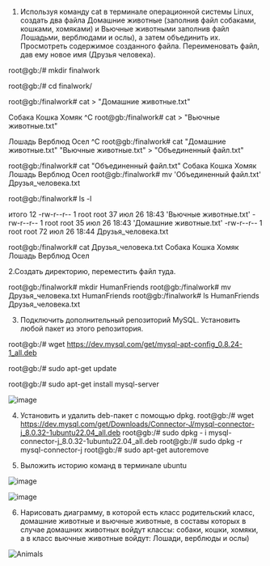1. Используя команду cat в терминале операционной системы Linux, создать
два файла Домашние животные (заполнив файл собаками, кошками,
хомяками) и Вьючные животными заполнив файл Лошадьми, верблюдами и
ослы), а затем объединить их. Просмотреть содержимое созданного файла.
Переименовать файл, дав ему новое имя (Друзья человека).

root@gb:/# mkdir finalwork

root@gb:/# cd finalwork/

root@gb:/finalwork# cat > "Домашние животные.txt"

Собака
Кошка
Хомяк
^C
root@gb:/finalwork# cat > "Вьючные животные.txt"

Лошадь
Верблюд
Осел
^C
root@gb:/finalwork# cat "Домашние животные.txt" "Вьючные животные.txt" > "Объединенный файл.txt"

root@gb:/finalwork# cat "Объединенный файл.txt"
Собака
Кошка
Хомяк
Лошадь
Верблюд
Осел
root@gb:/finalwork# mv 'Объединенный файл.txt' Друзья_человека.txt

root@gb:/finalwork# ls -l

итого 12
-rw-r--r-- 1 root root 37 июл 26 18:43 'Вьючные животные.txt'
-rw-r--r-- 1 root root 35 июл 26 18:43 'Домашние животные.txt'
-rw-r--r-- 1 root root 72 июл 26 18:44  Друзья_человека.txt

root@gb:/finalwork# cat Друзья_человека.txt
Собака
Кошка
Хомяк
Лошадь
Верблюд
Осел


2.Создать директорию, переместить файл туда.

root@gb:/finalwork# mkdir HumanFriends
root@gb:/finalwork# mv Друзья_человека.txt HumanFriends
root@gb:/finalwork# ls HumanFriends
Друзья_человека.txt

3. Подключить дополнительный репозиторий MySQL. Установить любой пакет
из этого репозитория.

root@gb:/# wget https://dev.mysql.com/get/mysql-apt-config_0.8.24-1_all.deb

root@gb:/# sudo apt-get update

root@gb:/# sudo apt-get install mysql-server

![image](https://github.com/Janna02/FinalTaskSpecialisation/assets/10546158/f652a3ef-2743-4766-a945-8da0c494ef23)

 4. Установить и удалить deb-пакет с помощью dpkg.
root@gb:/# wget https://dev.mysql.com/get/Downloads/Connector-J/mysql-connector-j_8.0.32-1ubuntu22.04_all.deb
root@gb:/# sudo dpkg - i mysql-connector-j_8.0.32-1ubuntu22.04_all.deb
root@gb:/# sudo dpkg -r mysql-connector-j
root@gb:/# sudo apt-get autoremove

5. Выложить историю команд в терминале ubuntu

![image](https://github.com/Janna02/FinalTaskSpecialisation/assets/10546158/e57fbb76-f61c-439a-bd4a-a2957d3fc7e4)


![image](https://github.com/Janna02/FinalTaskSpecialisation/assets/10546158/8b64f972-a629-4f3f-97dc-94fb47df37b9)

6. Нарисовать диаграмму, в которой есть класс родительский класс, домашние
животные и вьючные животные, в составы которых в случае домашних
животных войдут классы: собаки, кошки, хомяки, а в класс вьючные животные
войдут: Лошади, верблюды и ослы)

![Animals](https://github.com/Janna02/FinalTaskSpecialisation/assets/10546158/bf67c680-1b88-48e5-83e1-59a982d18e6e)







